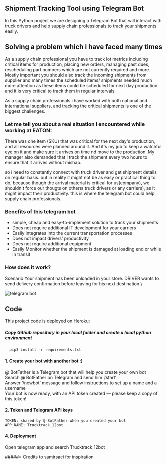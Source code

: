 ## Shipment Tracking Tool using  Telegram Bot
In this Python project we are designing a Telegram Bot that will interact with truck drivers and help supply chain professionals to track your shipments easily.

## Solving a problem which i have faced many times
As a supply chain professional you have to track lot metrics including critical items for production, placing new orders, managing past dues, rescheduling part numbers which are not currently required and more. Mostly important you should also track the incoming shipments from supplier and many times the scheduled items/ shipments needed much more attention as these items could be scheduled for next day production and it is very critical to track them in regular intervals.

As a supply chain professionals i have worked with both national and international suppliers, and tracking the critical shipments is one of the biggest challenges.

### Let me tell you about a real situation I encountered while working at EATON: 
There was one item (SKU) that was critical for the next day's production, and all resources were planned around it.
And it's my job to keep a watchful eye on it and make sure it arrives on time nd move to the production.
My manager also demanded that I track the shipment every two hours to ensure that it arrives without mishap. 

so i need to constantly connect with truck driver and get shipment details on regular basis. but in reality it might not be as easy or practical thing to do, because though the arrival material is critical for us(company), we shouldn't force our thougts on others( truck drivers or any carriers), as it might impact their productivity. this is where the telegram bot could help supply chain professionals. 

### Benefits of this telegram bot
- simple, cheap and easy-to-implement solution to track your shipments 
- Does not require additional IT development for your carriers
- Easily integrates into the current transportation processes
- Does not impact drivers’ productivity
- Does not require additional equipment
- Easily Monitor whether the shipment is damaged at loading end or while in transit

### How does it work?
Scenario
Your shipment has been unloaded in your store. DRIVER wants to send delivery confirmation before leaving for his next destination.\

![telegram bot](https://user-images.githubusercontent.com/102349366/162716364-23d46905-b544-41dd-b9bb-2430ec96b60d.gif)

## Code
This project code is deployed on Heroku:
##### Copy Github repository in your local folder and create a local python environment
```
  pip3 install -r requirements.txt
```
#### 1. Create your bot with another bot :)
@ BotFather is a Telegram bot that will help you create your own bot \
Search @ BotFather on Telegram and send him ‘/start’ \
Answer ‘/newbot’ message and follow instructions to set up a name and a username \
Your bot is now ready, with an API token created — please keep a copy of this token! 

#### 2. Token and Telegram API keys
```
TOKEN: shared by @ BotFather when you created your bot
APP_NAME: Trucktrack_12bot
```

#### 4. Deployment
Open telegram app and search Trucktrack_12bot

#####= Credits to samirsaci for  inspiration
